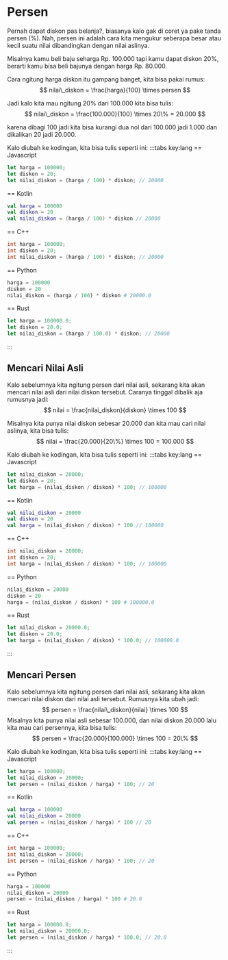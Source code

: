# Persen

Pernah dapat diskon pas belanja?, biasanya kalo gak di coret ya pake tanda persen ($\%$). Nah, persen ini adalah cara kita mengukur seberapa besar atau kecil suatu nilai dibandingkan dengan nilai aslinya.

Misalnya kamu beli baju seharga Rp. $100.000$ tapi kamu dapat diskon $20\%$, berarti kamu bisa beli bajunya dengan harga Rp. $80.000$.

Cara ngitung harga diskon itu gampang banget, kita bisa pakai rumus:
$$ nilai\_diskon = \frac{harga}{100} \times persen $$

Jadi kalo kita mau ngitung $20\%$ dari $100.000$ kita bisa tulis:
$$ nilai\_diskon = \frac{100.000}{100} \times 20\% = 20.000 $$

karena dibagi $100$ jadi kita bisa kurangi dua nol dari $100.000$ jadi $1.000$ dan dikalikan $20$ jadi $20.000$.

Kalo diubah ke kodingan, kita bisa tulis seperti ini:
:::tabs key:lang
== Javascript
```js
let harga = 100000;
let diskon = 20;
let nilai_diskon = (harga / 100) * diskon; // 20000
```
== Kotlin
```kt
val harga = 100000
val diskon = 20
val nilai_diskon = (harga / 100) * diskon // 20000
```
== C++
```cpp
int harga = 100000;
int diskon = 20;
int nilai_diskon = (harga / 100) * diskon; // 20000
```
== Python
```python
harga = 100000
diskon = 20
nilai_diskon = (harga / 100) * diskon # 20000.0
```
== Rust
```rust
let harga = 100000.0;
let diskon = 20.0;
let nilai_diskon = (harga / 100.0) * diskon; // 20000
```
:::

## Mencari Nilai Asli

Kalo sebelumnya kita ngitung persen dari nilai asli, sekarang kita akan mencari nilai asli dari nilai diskon tersebut. Caranya tinggal dibalik aja rumusnya jadi:
$$ nilai = \frac{nilai_diskon}{diskon} \times 100 $$

Misalnya kita punya nilai diskon sebesar $20.000$ dan kita mau cari nilai aslinya, kita bisa tulis:
$$ nilai = \frac{20.000}{20\%} \times 100 = 100.000 $$

Kalo diubah ke kodingan, kita bisa tulis seperti ini:
:::tabs key:lang
== Javascript
```js
let nilai_diskon = 20000;
let diskon = 20;
let harga = (nilai_diskon / diskon) * 100; // 100000
```
== Kotlin
```kt
val nilai_diskon = 20000
val diskon = 20
val harga = (nilai_diskon / diskon) * 100 // 100000
```
== C++
```cpp
int nilai_diskon = 20000;
int diskon = 20;
int harga = (nilai_diskon / diskon) * 100; // 100000
```
== Python
```python
nilai_diskon = 20000
diskon = 20
harga = (nilai_diskon / diskon) * 100 # 100000.0
```
== Rust
```rust
let nilai_diskon = 20000.0;
let diskon = 20.0;
let harga = (nilai_diskon / diskon) * 100.0; // 100000.0
```
:::

## Mencari Persen

Kalo sebelumnya kita ngitung persen dari nilai asli, sekarang kita akan mencari nilai diskon dari nilai asli tersebut. Rumusnya kita ubah jadi:
$$ persen = \frac{nilai\_diskon}{nilai} \times 100 $$
Misalnya kita punya nilai asli sebesar $100.000$, dan nilai diskon $20.000$ lalu kita mau cari persennya, kita bisa tulis:
$$ persen = \frac{20.000}{100.000} \times 100 = 20\% $$

Kalo diubah ke kodingan, kita bisa tulis seperti ini:
:::tabs key:lang
== Javascript
```js
let harga = 100000;
let nilai_diskon = 20000;
let persen = (nilai_diskon / harga) * 100; // 20
```
== Kotlin
```kt
val harga = 100000
val nilai_diskon = 20000
val persen = (nilai_diskon / harga) * 100 // 20
```
== C++
```cpp
int harga = 100000;
int nilai_diskon = 20000;
int persen = (nilai_diskon / harga) * 100; // 20
```
== Python
```python
harga = 100000
nilai_diskon = 20000
persen = (nilai_diskon / harga) * 100 # 20.0
```
== Rust
```rust
let harga = 100000.0;
let nilai_diskon = 20000.0;
let persen = (nilai_diskon / harga) * 100.0; // 20.0
```
:::
